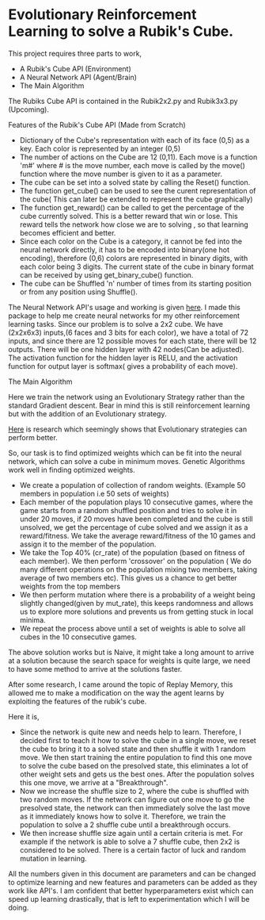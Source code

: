 # Evolutionary Reinforcement Learning to solve a Rubik's Cube.


This project requires three parts to work,
* A Rubik's Cube API (Environment)
* A Neural Network API (Agent/Brain)
* The Main Algorithm

The Rubiks Cube API is contained in the Rubik2x2.py and Rubik3x3.py (Upcoming).

Features of the Rubik's Cube API (Made from Scratch)

* Dictionary of the Cube's representation with each of its face (0,5) as a key. Each color is represented by an integer (0,5)
* The number of actions on the Cube are 12 (0,11). Each move is a function 'm#' where # is the move number, each move is called by the move() function where the move number is given to it as a parameter.
* The cube can be set into a solved state by calling the Reset() function.
* The function get_cube() can be used to see the curent representation of the cube( This can later be extended to represent the cube graphically)
* The function get_reward() can be called to get the percentage of the cube currently solved. This is a better reward that win or lose. This reward tells the network how close we are to solving , so that learning becomes efficient and better.
* Since each color on the Cube is a category, it cannot be fed into the neural network directly, it has to be encoded into binary(one hot encoding), therefore (0,6) colors are represented in binary digits, with each color being 3 digits. The current state of the cube in binary format can be received by using get_binary_cube() function.
* The cube can be Shuffled 'n' number of times from its starting position or from any position using Shuffle().


The Neural Network API's usage and working is given [here](https://github.com/SurenderHarsha/NeuroEvolve). I made this package to help me create neural networks for my other reinforcement learning tasks. Since our problem is to solve a 2x2 cube. We have (2x2x6x3) inputs,(6 faces and 3 bits for each color), we have a total of 72 inputs, and since there are 12 possible moves for each state, there will be 12 outputs. There will be one hidden layer with 42 nodes(Can be adjusted). The activation function for the hidden layer is RELU, and the activation function for output layer is softmax( gives a probability of each move).


The Main Algorithm

Here we train the network using an Evolutionary Strategy rather than the standard Gradient descent. Bear in mind this is still reinforcement learning but with the addition of an Evolutionary strategy.

[Here](https://blog.openai.com/evolution-strategies/) is research which seemingly shows that Evolutionary strategies can perform better.

So, our task is to find optimized weights which can be fit into the neural network, which can solve a cube in minimum moves. Genetic Algorithms work well in finding optimized weights. 

* We create a population of collection of random weights. (Example 50 members in population i.e 50 sets of weights)
* Each member of the population plays 10 consecutive games, where the game starts from a random shuffled position and tries to solve it in under 20 moves, if 20 moves have been completed and the cube is still unsolved, we get the percentage of cube solved and we assign it as a reward/fitness. We take the average reward/fitness of the 10 games and assign it to the member of the population.
* We take the Top 40% (cr_rate) of the population (based on fitness of each member). We then perform 'crossover' on the population ( We do many different operations on the population mixing two members, taking average of two members etc). This gives us a chance to get better weights from the top members
* We then perform mutation where there is a probability of a weight being slightly changed(given by mut_rate), this keeps randomness and allows us to explore more solutions and prevents us from getting stuck in local minima.
* We repeat the process above until a set of weights is able to solve all cubes in the 10 consecutive games.

The above solution works but is Naive, it might take a long amount to arrive at a solution because the search space for weights is quite large, we need to have some method to arrive at the solutions faster.

After some research, I came around the topic of Replay Memory, this allowed me to make a modification on the way the agent learns by exploiting the features of the rubik's cube.

Here it is,

* Since the network is quite new and needs help to learn. Therefore, I decided first to teach it how to solve the cube in a single move, we reset the cube to bring it to a solved state and then shuffle it with 1 random move. We then start training the entire population to find this one move to solve the cube based on the presolved state, this eliminates a lot of other weight sets and gets us the best ones. After the population solves this one move, we arrive at a "Breakthrough". 
* Now we increase the shuffle size to 2, where the cube is shuffled with two random moves. If the network can figure out one move to go the presolved state, the network can then immediately solve the last move as it immediately knows how to solve it. Therefore, we train the population to solve a 2 shuffle cube until a breakthrough occurs.
* We then increase shuffle size again until a certain criteria is met. For example if the network is able to solve a 7 shuffle cube, then 2x2 is considered to be solved. There is a certain factor of luck and random mutation in learning.

All the numbers given in this document are parameters and can be changed to optimize learning and new features and parameters can be added as they work like API's. I am confident that better hyperparameters exist which can speed up learning drastically, that is left to experimentation which I will be doing.






